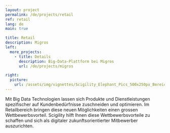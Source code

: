 ```yaml
---
layout: project
permalink: /de/projects/retail
ref: retail
lang: de
main: true

title: Retail
description: Migros
left:
  more_projects:
    - title: Details
      description: Big-Data-Plattform bei Migros
      url: /de/projects/migros

right:
  picture:
    url: /assets/img/vignettes/Scigility_Elephant_Pics_500x250px_Bereich_2.jpg
---
```


Mit Big Data Technologien lassen sich Produkte und Dienstleistungen spezifischer auf Kundenbedürfnisse zuschneiden und optimieren. Im Retailbereich bringen diese neuen Möglichkeiten einen grossen Wettbewerbsvorteil. Scigility hilft Ihnen diese Wettbewerbsvorteile zu schaffen und sich als digitaler zukunftsorientierter Mitbewerber auszurichten.
